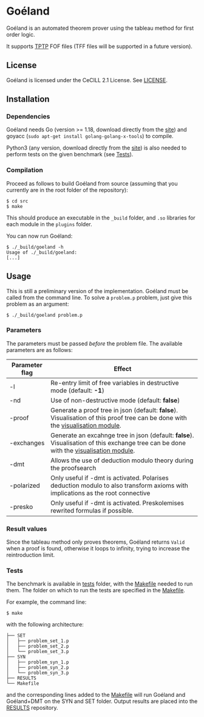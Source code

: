 # Goéland

Goéland is an automated theorem prover using the tableau method for first order logic.

It supports [TPTP](http://tptp.org/) FOF files (TFF files will be supported in a future version).

## License

Goéland is licensed under the CeCILL 2.1 License. See [LICENSE](LICENSE).

## Installation

### Dependencies

Goéland needs Go (version >= 1.18, download directly from the [site](https://go.dev/)) and goyacc (`sudo apt-get install golang-golang-x-tools`) to compile.

Python3 (any version, download directly from the [site](https://www.python.org/downloads/)) is also needed to perform tests on the given benchmark (see  [Tests](#tests)).

### Compilation

Proceed as follows to build Goéland from source (assuming that you currently are in the root folder of the repository):
```console
$ cd src
$ make
```
This should produce an executable in the `_build` folder, and `.so` libraries for each module in the `plugins` folder.

You can now run Goéland:
```console
$ ./_build/goeland -h
Usage of ./_build/goeland:
[...]
```

## Usage

This is still a preliminary version of the implementation. Goéland must be called from the command line. To solve a `problem.p` problem, just give this problem as an argument:
```console
$ ./_build/goeland problem.p
```

### Parameters

The parameters must be passed *before* the problem file. The available parameters are as follows:

| Parameter flag | Effect |
|--------------------------|-----------|
| -l | Re-entry limit of free variables in destructive mode (default: **-1**) |
| -nd | Use of non-destructive mode (default: **false**) |
| -proof | Generate a proof tree in json (default: **false**). Visualisation of this proof tree can be done with the [visualisation module](visualization/). |
| -exchanges | Generate an excahnge tree in json (default: **false**). Visualisation of this exchange tree can be done with the [visualisation module](visualization/). |
| -dmt | Allows the use of deduction modulo theory during the proofsearch |
| -polarized | Only useful if -dmt is activated. Polarises deduction modulo to also transform axioms with implications as the root connective |
| -presko | Only useful if -dmt is activated. Preskolemises rewrited formulas if possible. |

### Result values

Since the tableau method only proves theorems, Goéland returns `Valid` when a proof is found, otherwise it loops to infinity, trying to increase the reintroduction limit.

### Tests <a id="tests"></a>

The benchmark is available in [tests](tests/) folder, with the [Makefile](tests/Makefile) needed to run them. The folder on which to run the tests are specified in the [Makefile](tests/Makefile).

For example, the command line:
```console
$ make
```
with the following architecture: 
```console
├── SET
│   ├── problem_set_1.p
│   ├── problem_set_2.p
│   └── problem_set_3.p
├── SYN
│   ├── problem_syn_1.p
│   ├── problem_syn_2.p
│   └── problem_syn_3.p
├── RESULTS
└── Makefile
```
and the corresponding lines added to the [Makefile](tests/Makefile) will run Goéland and Goéland+DMT on the SYN and SET folder. Output results are placed into the [RESULTS](tests/RESULTS/) repository. 
